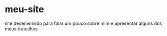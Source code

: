 # meu-site
 site desenvolvido para falar um pouco sobre mim e apresentar alguns dos meus trabalhos 

